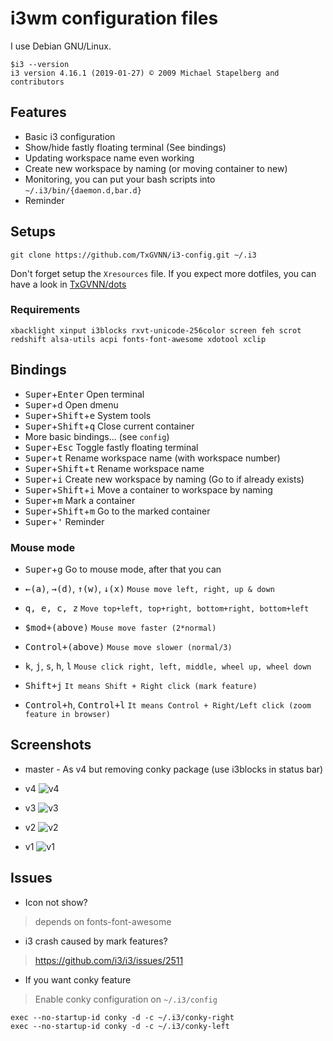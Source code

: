 # i3wm configuration files

I use Debian GNU/Linux.
```
$i3 --version
i3 version 4.16.1 (2019-01-27) © 2009 Michael Stapelberg and contributors
```
## Features

- Basic i3 configuration
- Show/hide fastly floating terminal (See bindings)
- Updating workspace name even working
- Create new workspace by naming (or moving container to new)
- Monitoring, you can put your bash scripts into `~/.i3/bin/{daemon.d,bar.d}`
- Reminder

## Setups
```
git clone https://github.com/TxGVNN/i3-config.git ~/.i3
```
Don't forget setup the `Xresources` file. If you expect more dotfiles, you can have a look in [TxGVNN/dots](https://github.com/TxGVNN/dots.git)

### Requirements

```
xbacklight xinput i3blocks rxvt-unicode-256color screen feh scrot redshift alsa-utils acpi fonts-font-awesome xdotool xclip
```

## Bindings
* <kbd>Super</kbd>+<kbd>Enter</kbd> Open terminal
* <kbd>Super</kbd>+<kbd>d</kbd> Open dmenu
* <kbd>Super</kbd>+<kbd>Shift</kbd>+<kbd>e</kbd> System tools
* <kbd>Super</kbd>+<kbd>Shift</kbd>+<kbd>q</kbd> Close current container
* More basic bindings... (see `config`)
* <kbd>Super</kbd>+<kbd>Esc</kbd> Toggle fastly floating terminal
* <kbd>Super</kbd>+<kbd>t</kbd> Rename workspace name (with workspace number)
* <kbd>Super</kbd>+<kbd>Shift</kbd>+<kbd>t</kbd> Rename workspace name
* <kbd>Super</kbd>+<kbd>i</kbd> Create new workspace by naming (Go to if already exists)
* <kbd>Super</kbd>+<kbd>Shift</kbd>+<kbd>i</kbd> Move a container to workspace by naming
* <kbd>Super</kbd>+<kbd>m</kbd> Mark a container
* <kbd>Super</kbd>+<kbd>Shift</kbd>+<kbd>m</kbd> Go to the marked container
* <kbd>Super</kbd>+<kbd>'</kbd> Reminder

### Mouse mode

* <kbd>Super</kbd>+<kbd>g</kbd> Go to mouse mode, after that you can

* <kbd>&larr;(a)</kbd>, <kbd>&rarr;(d)</kbd>, <kbd>&uarr;(w)</kbd>, <kbd>&darr;(x)</kbd> `Mouse move left, right, up & down`

* <kbd>q, e, c, z</kbd> `Move top+left, top+right, bottom+right, bottom+left`

* <kbd>$mod+(above)</kbd> `Mouse move faster (2*normal)`

* <kbd>Control+(above)</kbd> `Mouse move slower (normal/3)`

* <kbd>k</kbd>, <kbd>j</kbd>, <kbd>s</kbd>, <kbd>h</kbd>, <kbd>l</kbd> `Mouse click right, left, middle, wheel up, wheel down`

* <kbd>Shift+j</kbd> `It means Shift + Right click (mark feature)`

* <kbd>Control+h</kbd>, <kbd>Control+l</kbd> `It means Control + Right/Left click (zoom feature in browser)`

## Screenshots

- master - As v4 but removing conky package (use i3blocks in status bar)

- v4
![v4](https://user-images.githubusercontent.com/9713793/48619359-d4f28b00-e9ce-11e8-806c-95d349fcc7d5.png)

- v3
![v3](https://user-images.githubusercontent.com/9713793/46845799-325f4f00-ce07-11e8-81f1-b184a8d49f1f.png)

- v2
![v2](https://user-images.githubusercontent.com/9713793/46845797-312e2200-ce07-11e8-9631-27e27c6c8678.png)

- v1
![v1](https://user-images.githubusercontent.com/9713793/46845798-312e2200-ce07-11e8-9ad4-58f91538aa17.png)

## Issues
- Icon not show?

>depends on fonts-font-awesome

- i3 crash caused by mark features?

>https://github.com/i3/i3/issues/2511

- If you want conky feature
>Enable conky configuration on `~/.i3/config`

```
exec --no-startup-id conky -d -c ~/.i3/conky-right
exec --no-startup-id conky -d -c ~/.i3/conky-left
```
